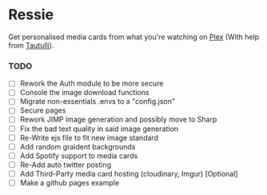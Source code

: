 # Ressie
Get personalised media cards from what you're watching on [Plex](https://plex.tv) (With help from [Tautulli](https://tautulli.com/)).

### TODO
- [ ] Rework the Auth module to be more secure
- [ ] Console the image download functions   
- [ ] Migrate non-essentials .envs to a "config.json"
- [ ] Secure pages 
- [ ] Rework JIMP image generation and possibly move to Sharp  
- [ ] Fix the bad text quality in said image generation  
- [ ] Re-Write ejs file to fit new image standard
- [ ] Add random graident backgrounds 
- [ ] Add Spotify support to media cards 
- [ ] Re-Add auto twitter posting 
- [ ] Add Third-Party media card hosting (cloudinary, Imgur) [Optional]  
- [ ] Make a github pages example